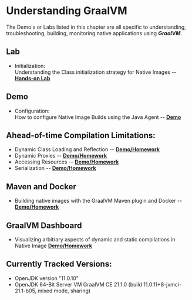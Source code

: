 # Understanding GraalVM

The Demo's or Labs listed in this chapter are all specific to understanding, troubleshooting, building, monitoring 
native applications using _**GraalVM**_.

## Lab

* Initialization: <br>Understanding the Class initialization strategy for Native Images -- **[Hands-on Lab](class-initialization/README.md)**

## Demo

* Configuration: <br>How to configure Native Image Builds using the Java Agent -- **[Demo](assisted-configuration/README.md)**

## Ahead-of-time Compilation Limitations:

* Dynamic Class Loading and Reflection -- **[Demo/Homework](reflection/README.md)**
* Dynamic Proxies -- **[Demo/Homework](dynamic-proxy/README.md)**
* Accessing Resources -- **[Demo/Homework](accesing-resources/README.md)**
* Serialization -- **[Demo/Homework](serialization/README.md)**


## Maven and Docker
* Building native images with the GraalVM Maven plugin and Docker -- **[Demo/Homework](hello-workshop/README.md)**
  
## GraalVM Dashboard 
* Visualizing arbitrary aspects of dynamic and static compilations in Native Image **[Demo/Homework](multithreading-demo/README.md)**

## Currently Tracked Versions:
* OpenJDK version "11.0.10"
* OpenJDK 64-Bit Server VM GraalVM CE 21.1.0 (build 11.0.11+8-jvmci-21.1-b05, mixed mode, sharing)